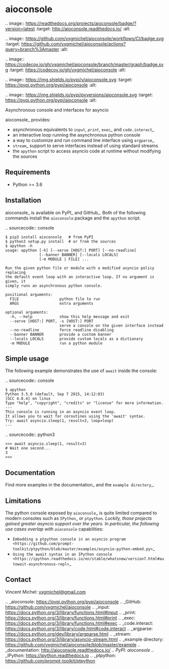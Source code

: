 aioconsole
==========

.. image:: https://readthedocs.org/projects/aioconsole/badge/?version=latest
   :target: http://aioconsole.readthedocs.io/
   :alt:

.. image:: https://github.com/vxgmichel/aioconsole/workflows/CI/badge.svg
   :target: https://github.com/vxgmichel/aioconsole/actions?query=branch%3Amaster
   :alt:

.. image:: https://codecov.io/gh/vxgmichel/aioconsole/branch/master/graph/badge.svg
   :target: https://codecov.io/gh/vxgmichel/aioconsole
   :alt:

.. image:: https://img.shields.io/pypi/v/aioconsole.svg
   :target: https://pypi.python.org/pypi/aioconsole
   :alt:

.. image:: https://img.shields.io/pypi/pyversions/aioconsole.svg
   :target: https://pypi.python.org/pypi/aioconsole
   :alt:

Asynchronous console and interfaces for asyncio

aioconsole_ provides:

* asynchronous equivalents to `input`_, `print`_, `exec`_ and `code.interact`_
* an interactive loop running the asynchronous python console
* a way to customize and run command line interface using `argparse`_
* `stream`_ support to serve interfaces instead of using standard streams
* the ``apython`` script to access asyncio code at runtime without modifying the sources


Requirements
------------

*  Python >= 3.6


Installation
------------

aioconsole_ is available on PyPI_ and GitHub_.
Both of the following commands install the ``aioconsole`` package
and the ``apython`` script.

.. sourcecode:: console

    $ pip3 install aioconsole   # from PyPI
    $ python3 setup.py install  # or from the sources
    $ apython -h
    usage: apython [-h] [--serve [HOST:] PORT] [--no-readline]
                   [--banner BANNER] [--locals LOCALS]
                   [-m MODULE | FILE] ...

    Run the given python file or module with a modified asyncio policy replacing
    the default event loop with an interactive loop. If no argument is given, it
    simply runs an asynchronous python console.

    positional arguments:
      FILE                  python file to run
      ARGS                  extra arguments

    optional arguments:
      -h, --help            show this help message and exit
      --serve [HOST:] PORT, -s [HOST:] PORT
                            serve a console on the given interface instead
      --no-readline         force readline disabling
      --banner BANNER       provide a custom banner
      --locals LOCALS       provide custom locals as a dictionary
      -m MODULE             run a python module



Simple usage
------------

The following example demonstrates the use of ``await`` inside the console:

.. sourcecode:: console

    $ apython
    Python 3.5.0 (default, Sep 7 2015, 14:12:03)
    [GCC 4.8.4] on linux
    Type "help", "copyright", "credits" or "license" for more information.
    ---
    This console is running in an asyncio event loop.
    It allows you to wait for coroutines using the 'await' syntax.
    Try: await asyncio.sleep(1, result=3, loop=loop)
    ---

.. sourcecode:: python3

    >>> await asyncio.sleep(1, result=3)
    # Wait one second...
    3
    >>>


Documentation
-------------

Find more examples in the documentation_ and the `example directory`_.


Limitations
-----------

The python console exposed by `aioconsole`_ is quite limited compared to modern consoles such as `IPython`_ or `ptpython`_. Luckily, those projects gained greater asyncio support over the years. In particular, the following use cases overlap with `aioconsole`_ capabilities:

- `Embedding a ptpython console in an asyncio program <https://github.com/prompt-toolkit/ptpython/blob/master/examples/asyncio-python-embed.py>`_
- `Using the await syntax in an IPython console <https://ipython.readthedocs.io/en/stable/whatsnew/version7.html#autowait-asynchronous-repl>`_


Contact
-------

Vincent Michel: vxgmichel@gmail.com

.. _aioconsole: https://pypi.python.org/pypi/aioconsole
.. _GitHub: https://github.com/vxgmichel/aioconsole
.. _input: https://docs.python.org/3/library/functions.html#input
.. _print: https://docs.python.org/3/library/functions.html#print
.. _exec: https://docs.python.org/3/library/functions.html#exec
.. _code.interact: https://docs.python.org/3/library/code.html#code.interact
.. _argparse: https://docs.python.org/dev/library/argparse.html
.. _stream: https://docs.python.org/3/library/asyncio-stream.html
.. _example directory: https://github.com/vxgmichel/aioconsole/blob/master/example
.. _documentation: http://aioconsole.readthedocs.io/
.. _PyPI: aioconsole_
.. _IPython: https://ipython.readthedocs.io
.. _ptpython: https://github.com/prompt-toolkit/ptpython
